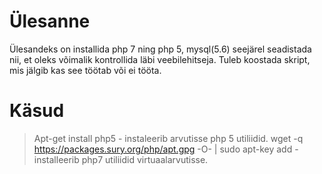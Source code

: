 # Ülesanne 
Ülesandeks on installida php 7 ning php 5, mysql(5.6) seejärel seadistada nii, et oleks võimalik kontrollida läbi veebilehitseja. Tuleb koostada skript, mis jälgib kas see töötab või ei tööta.
# Käsud
> Apt-get install php5 - instaleerib arvutisse php 5 utiliidid.
> wget -q https://packages.sury.org/php/apt.gpg -O- | sudo apt-key add - installeerib php7 utiliidid virtuaalarvutisse.
